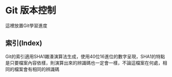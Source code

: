 # Git 版本控制
這裡放置Git學習進度
## 索引(Index)

Git的索引適用SHA1雜湊演算法生成，使用40位16進位的數字呈現，SHA1的特點是只要檔案內容依樣，則演算出來的辨識碼也一定會一樣，不論這檔案在何處，相同的檔案會有相同的辨識碼

